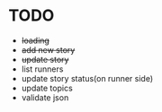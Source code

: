 # TODO

- ~~loading~~
- ~~add new story~~
- ~~update story~~
- list runners
- update story status(on runner side)
- update topics
- validate json
